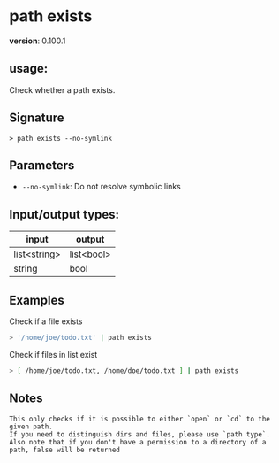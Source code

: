 # path exists

**version**: 0.100.1

## **usage**:

Check whether a path exists.

## Signature

`> path exists --no-symlink`

## Parameters

- `--no-symlink`: Do not resolve symbolic links

## Input/output types:

| input          | output       |
| -------------- | ------------ |
| list\<string\> | list\<bool\> |
| string         | bool         |

## Examples

Check if a file exists

```bash
> '/home/joe/todo.txt' | path exists
```

Check if files in list exist

```bash
> [ /home/joe/todo.txt, /home/doe/todo.txt ] | path exists
```

## Notes

```text
This only checks if it is possible to either `open` or `cd` to the given path.
If you need to distinguish dirs and files, please use `path type`.
Also note that if you don't have a permission to a directory of a path, false will be returned
```
